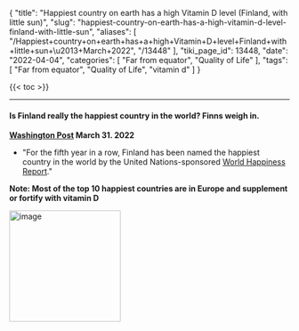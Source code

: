 {
    "title": "Happiest country on earth has a high Vitamin D level (Finland, with little sun)",
    "slug": "happiest-country-on-earth-has-a-high-vitamin-d-level-finland-with-little-sun",
    "aliases": [
        "/Happiest+country+on+earth+has+a+high+Vitamin+D+level+Finland+with+little+sun+\u2013+March+2022",
        "/13448"
    ],
    "tiki_page_id": 13448,
    "date": "2022-04-04",
    "categories": [
        "Far from equator",
        "Quality of Life"
    ],
    "tags": [
        "Far from equator",
        "Quality of Life",
        "vitamin d"
    ]
}


{{< toc >}} 

---

#### Is Finland really the happiest country in the world? Finns weigh in.

 **[Washington Post](https://www.washingtonpost.com/travel/2022/03/31/finland-happiest-country/?utm_campaign=wp_the_optimist&utm_medium=email&utm_source=newsletter&wpisrc=nl_optimist&carta-url=https://s2.washingtonpost.com/car-ln-tr/367ed8e/624b2f3279d9d21aa11a33be/596bdb5f9bbc0f403f990f33/35/54/624b2f3279d9d21aa11a33be) March 31. 2022** 

* "For the fifth year in a row, Finland has been named the happiest country in the world by the United Nations-sponsored [World Happiness Report](https://happiness-report.s3.amazonaws.com/2022/WHR%2022.pdf)."

 **Note: Most of the top 10 happiest countries are in Europe and supplement or fortify with vitamin D** 

<img src="https://d378j1rmrlek7x.cloudfront.net/attachments/jpeg/happiest-2020.jpg" alt="image" width="200">